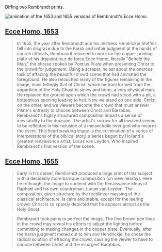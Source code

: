 Diffing two Rembrandt prints.

![animation of the 1653 and 1655 versions of Rembrandt's Ecce Homo](https://github.com/artsmia/ecce-homo/raw/master/ecce-homo.gif)

## [Ecce Homo, 1653](https://collections.artsmia.org/index.php?page=detail&id=9202)

> In 1655, the year after Rembrandt and his mistress Hendrickje Stoffels
fell into disgrace due to the harsh and unfair judgment at the hands of
church officials, Rembrandt returned to work on the copper printing
plate of his drypoint tour de force Ecce Homo, literally "Behold the
Man," the phrase spoken by Pontius Pilate when presenting Christ to the
crowd for judgement. Using a scraper, he set about the onerous task of
effacing the beautiful crowd scene that had animated the foreground. He
also retouched many of the figures remaining in the image, most
tellingly that of Christ, whom he transformed from the apparition of the
Holy Ghost to sinew and bone, a very physical man. He replaced the
ground upon which the crowd had stood with a pit, a bottomless opening
leading to hell. Now we stand on one side, Christ on the other, and we
viewers become the crowd that must answer Pilate's entreaty to choose
between Christ and Barrabas. Rembrandt's highly structured composition
imparts a sense of inevitability to the decision. The artist's sorrow
for all involved seems to be reflected in his inclusion of a melancholic
river god who mourns the event. This heartbreaking image is the
culmination of a series of interpretations of the biblical story, a
series begun by Holland's greatest renaissance artist, Lucas van Leyden,
Who inspired Rembrandt's first version of the scene.  

## [Ecce Homo, 1655](https://collections.artsmia.org/index.php?page=detail&id=115357)

> Early in his career, Rembrandt produced a large print of this subject
with a decidedly more baroque composition (on view nearby). Here he
rethought the image to contend with the Renaissance ideas of Raphael
and his own countryman, Lucas van Leyden. The composition, given
structure by the rectilinear massing of the classical architecture, is
calm and stable, except for the jeering crowd. Christ is so sparely
depicted that he appears almost as the Holy Ghost.

> Rembrandt took pains to perfect the image. The fine brown pen lines in
the crowd may reveal his efforts to adjust the lighting before
committing to making changes in the copper plate. Eventually, after the
harsh judgment meted out to him and Hendrickje, he chose the radical
solution of effacing the crowd, causing the viewer to have to choose
between Christ and the insurgent Barabbas.  
